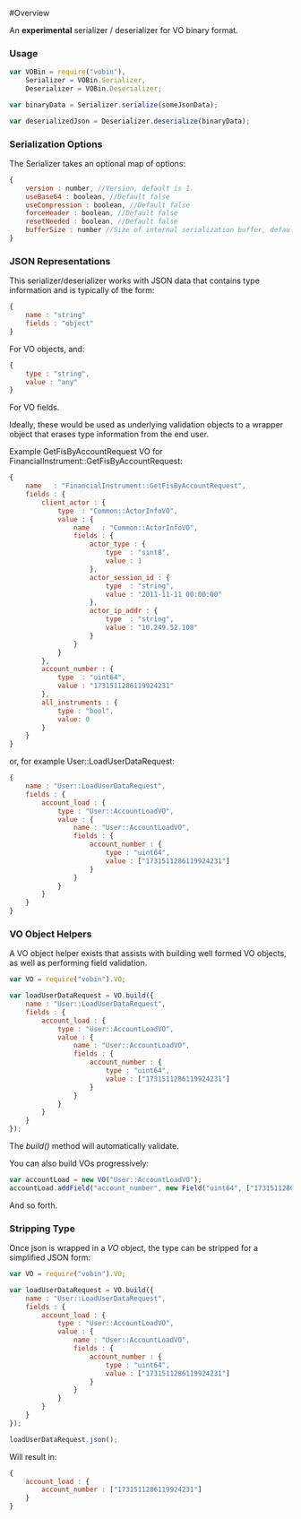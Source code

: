 #Overview

An **experimental** serializer / deserializer for VO binary format.

### Usage

```javascript
var VOBin = require("vobin"),
    Serializer = VOBin.Serializer,
    Deserializer = VOBin.Deserializer;

var binaryData = Serializer.serialize(someJsonData);

var deserializedJson = Deserializer.deserialize(binaryData);
```

### Serialization Options

The Serializer takes an optional map of options:

```javascript
{
	version : number, //Version, default is 1.
	useBase64 : boolean, //Default false
	useCompression : boolean, //Default false
	forceHeader : boolean, //Default false
	resetNeeded : boolean, //Default false
	bufferSize : number //Size of internal serialization buffer, default 10k
}
```

### JSON Representations

This serializer/deserializer works with JSON data that contains type information and is typically of the form:

```javascript
{
	name : "string"
	fields : "object"
}
```

For VO objects, and:


```javascript
{
	type : "string",
	value : "any"
}
```

For VO fields.

Ideally, these would be used as underlying validation objects to a wrapper object that erases type information from the end user.

Example GetFisByAccountRequest VO for FinancialInstrument::GetFisByAccountRequest:

```javascript
{
	name   : "FinancialInstrument::GetFisByAccountRequest",
	fields : {
		client_actor : {
			type  : "Common::ActorInfoVO",
			value : {
				name   : "Common::ActorInfoVO",
				fields : {
					actor_type : {
						type  : "sint8",
						value : 1
					},
					actor_session_id : {
						type  : "string",
						value : "2011-11-11 00:00:00"
					},
					actor_ip_addr : {
						type  : "string",
						value : "10.249.52.108"
					}
				}
			}
		},
		account_number : {
			type  : "uint64",
			value : "1731511286119924231"
		},
		all_instruments : {
			type : "bool",
			value: 0
		}
	}
}
```

or, for example User::LoadUserDataRequest:

```javascript
{
	name : "User::LoadUserDataRequest",
	fields : {
		account_load : {
			type : "User::AccountLoadVO",
			value : {
				name : "User::AccountLoadVO",
				fields : {
					account_number : {
						type : "uint64",
						value : ["1731511286119924231"]
					}
				}
			}
		}
	}
}
```

### VO Object Helpers

A VO object helper exists that assists with building well formed VO objects, as well as performing field validation.

```javascript
var VO = require("vobin").VO;

var loadUserDataRequest = VO.build({
	name : "User::LoadUserDataRequest",
	fields : {
		account_load : {
			type : "User::AccountLoadVO",
			value : {
				name : "User::AccountLoadVO",
				fields : {
					account_number : {
						type : "uint64",
						value : ["1731511286119924231"]
					}
				}
			}
		}
	}
});
```

The *build()* method will automatically validate.

You can also build VOs progressively:

```javascript
var accountLoad = new VO("User::AccountLoadVO");
accountLoad.addField("account_number", new Field("uint64", ["1731511286119924231"]));
```

And so forth.

### Stripping Type

Once json is wrapped in a *VO* object, the type can be stripped for a simplified JSON form:

```javascript
var VO = require("vobin").VO;

var loadUserDataRequest = VO.build({
	name : "User::LoadUserDataRequest",
	fields : {
		account_load : {
			type : "User::AccountLoadVO",
			value : {
				name : "User::AccountLoadVO",
				fields : {
					account_number : {
						type : "uint64",
						value : ["1731511286119924231"]
					}
				}
			}
		}
	}
});

loadUserDataRequest.json();
```

Will result in:

```javascript
{
	account_load : {
		account_number : ["1731511286119924231"]
	}
}
```
